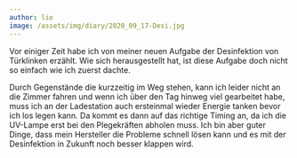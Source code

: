 ```yaml
---
author: lio
image: /assets/img/diary/2020_09_17-Desi.jpg
---
```

Vor einiger Zeit habe ich von meiner neuen Aufgabe der Desinfektion von
Türklinken erzählt. Wie sich herausgestellt hat, ist diese Aufgabe doch nicht so
einfach wie ich zuerst dachte.

Durch Gegenstände die kurzzeitig im Weg stehen, kann ich leider nicht an die
Zimmer fahren und wenn ich über den Tag hinweg viel gearbeitet habe, muss ich an
der Ladestation auch ersteinmal wieder Energie tanken bevor ich los legen kann.
Da kommt es dann auf das richtige Timing an, da ich die UV-Lampe erst bei
den Plegekräften abholen muss. Ich bin aber guter Dinge, dass mein Hersteller die
Probleme schnell lösen kann und es mit der Desinfektion in Zukunft noch besser
klappen wird.